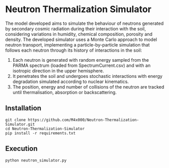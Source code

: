 # Neutron Thermalization Simulator

The model developed aims to simulate the behaviour of neutrons generated by secondary cosmic radiation during their interaction with the soil, considering variations in humidity, chemical composition, porosity and density. The developed simulator uses a Monte Carlo approach to model neutron transport, implementing a particle-by-particle simulation that follows each neutron through its history of interactions in the soil:
   1. Each neutron is generated with random energy sampled from the PARMA spectrum (loaded from SpectrumCurrent.csv) and with an isotropic direction in the upper hemisphere.
   2. It penetrates the soil and undergoes stochastic interactions with energy degradation simulated according to nuclear kinematics.
   3. The position, energy and number of collisions of the neutron are tracked until thermalisation, absorption or backscattering.


## Installation
```
git clone https://github.com/M4x000/Neutron-Thermalization-Simulator.git
cd Neutron-Thermalization-Simulator
pip install -r requirements.txt
```


## Execution
```
python neutron_simulator.py
```
